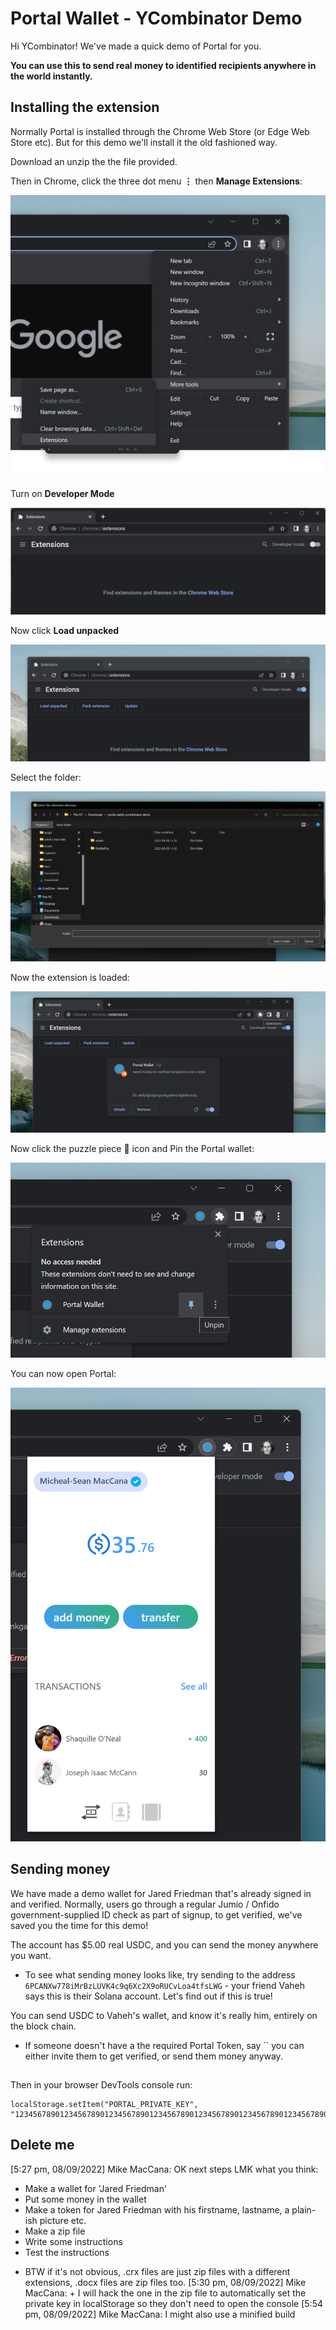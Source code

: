 # Portal Wallet - YCombinator Demo

Hi YCombinator! We've made a quick demo of Portal for you. 

**You can use this to send real money to identified recipients anywhere in the world instantly.**

## Installing the extension

Normally Portal is installed through the Chrome Web Store (or Edge Web Store etc). But for this demo we'll install it the old fashioned way.

Download an unzip the the file provided. 

Then in Chrome, click the three dot menu **⋮** then **Manage Extensions**:

<img src="docs/0-open-extensions.png" alt="manage extensions"/>

Turn on **Developer Mode**

<img src="docs/1-chrome-extensions.png" alt="developer mode"/>

Now click **Load unpacked**

<img src="docs/2-developer-mode.png" alt="Load unpacked extension"/>

Select the folder:

<img src="docs/3-load-unpackaged.png" alt="Load unpacked extension"/>

Now the extension is loaded:

<img src="docs/4-loaded.png" alt="extension loaded"/>

Now click the puzzle piece 🧩 icon and Pin the Portal wallet:

<img src="docs/5-pin-extension.png" alt="extension loaded"/>

You can now open Portal:

<img src="docs/6-ready.png" alt="extension loaded"/>

## Sending money
 
We have made a demo wallet for Jared Friedman that's already signed in and verified. Normally, users go through a regular Jumio / Onfido government-supplied ID check as part of signup, to get verified, we've saved you the time for this demo! 

The account has $5.00 real USDC, and you can send the money anywhere you want. 

 - To see what sending money looks like, try sending to the address `6PCANXw778iMrBzLUVK4c9q6Xc2X9oRUCvLoa4tfsLWG` - your friend Vaheh says this is their Solana account. Let's find out if this is true! 

You can send USDC to Vaheh's wallet, and know it's really him, entirely on the block chain. 

 - If someone doesn't have a the required Portal Token, say `` you can either invite them to get verified, or send them money anyway.

## 
Then in your browser DevTools console run:

```
localStorage.setItem("PORTAL_PRIVATE_KEY", "1234567890123456789012345678901234567890123456789012345678901234567890123456789012345678")
```

## Delete me

[5:27 pm, 08/09/2022] Mike MacCana: OK next steps LMK what you think:

 - Make a wallet for 'Jared Friedman' 
 - Put some money in the wallet
 - Make a token for Jared Friedman with his firstname, lastname, a plain-ish picture etc.
 - Make a zip file
 - Write some instructions
 - Test the instructions

* BTW if it's not obvious, .crx files are just zip files with a different extensions, .docx files are zip files too.
[5:30 pm, 08/09/2022] Mike MacCana: + I will hack the one in the zip file to automatically set the private key in localStorage so they don't need to open the console
[5:54 pm, 08/09/2022] Mike MacCana: I might also use a minified build

